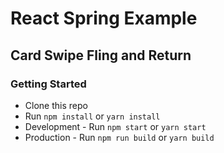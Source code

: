 # React Spring Example

## Card Swipe Fling and Return

### Getting Started
- Clone this repo
- Run `npm install` or `yarn install`
- Development - Run `npm start` or `yarn start`
- Production - Run `npm run build` or `yarn build`
